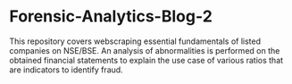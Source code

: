 # Forensic-Analytics-Blog-2

This repository covers webscraping essential fundamentals of listed companies on NSE/BSE. An analysis of abnormalities is performed on the obtained financial statements to explain the use case of various ratios that are indicators to identify fraud. 
